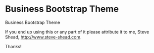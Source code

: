# Business Bootstrap Theme
Business Bootstrap Theme

If you end up using this or any part of it please attribute it to me, Steve Shead, http://www.steve-shead.com.

Thanks!
